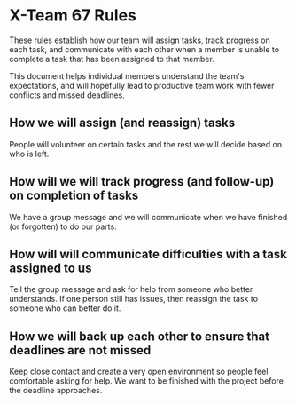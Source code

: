 # X-Team 67 Rules

These rules establish how our team will assign tasks,
track progress on each task, and communicate with each other 
when a member is unable to complete a task that has been assigned to that member.

This document helps individual members understand the team's expectations,
and will hopefully lead to productive team work with fewer conflicts
and missed deadlines.

## How we will assign (and reassign) tasks
People will volunteer on certain tasks and the rest we will decide based on who is left. 


## How will we will track progress (and follow-up) on completion of tasks
We have a group message and we will communicate when we have finished (or forgotten) to do our parts.


## How will will communicate difficulties with a task assigned to us
Tell the group message and ask for help from someone who better understands. If one person still has issues,
then reassign the task to someone who can better do it.


## How we will back up each other to ensure that deadlines are not missed
Keep close contact and create a very open environment so people feel comfortable asking for help. 
We want to be finished with the project before the deadline approaches.




